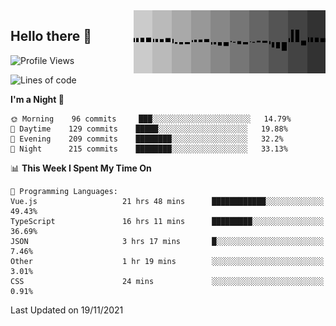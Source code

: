 <img width="307" align="right" src="https://raw.githubusercontent.com/SubZtep/SubZtep/master/assets/eq1.gif"/>

## Hello there 👋

<!--START_SECTION:waka-->
![Profile Views](http://img.shields.io/badge/Profile%20Views-73-blue)

![Lines of code](https://img.shields.io/badge/From%20Hello%20World%20I%27ve%20Written-1.5%20million%20lines%20of%20code-blue)

**I'm a Night 🦉** 

```text
🌞 Morning    96 commits     ███░░░░░░░░░░░░░░░░░░░░░░   14.79% 
🌆 Daytime    129 commits    █████░░░░░░░░░░░░░░░░░░░░   19.88% 
🌃 Evening    209 commits    ████████░░░░░░░░░░░░░░░░░   32.2% 
🌙 Night      215 commits    ████████░░░░░░░░░░░░░░░░░   33.13%

```


📊 **This Week I Spent My Time On** 

```text
💬 Programming Languages: 
Vue.js                   21 hrs 48 mins      ████████████░░░░░░░░░░░░░   49.43% 
TypeScript               16 hrs 11 mins      █████████░░░░░░░░░░░░░░░░   36.69% 
JSON                     3 hrs 17 mins       █░░░░░░░░░░░░░░░░░░░░░░░░   7.46% 
Other                    1 hr 19 mins        ░░░░░░░░░░░░░░░░░░░░░░░░░   3.01% 
CSS                      24 mins             ░░░░░░░░░░░░░░░░░░░░░░░░░   0.91%

```


 Last Updated on 19/11/2021
<!--END_SECTION:waka-->
